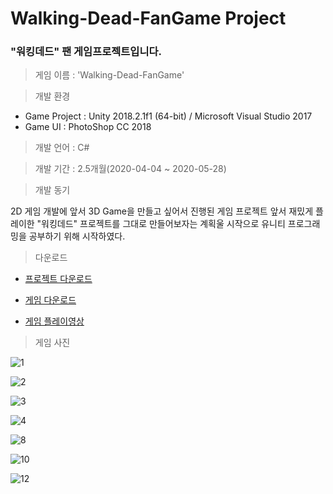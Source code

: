 # Walking-Dead-FanGame Project
### "워킹데드" 팬 게임프로젝트입니다.

> 게임 이름 : 'Walking-Dead-FanGame'

> 개발 환경

 * Game Project : Unity 2018.2.1f1 (64-bit) / Microsoft Visual Studio 2017  
 * Game UI : PhotoShop CC 2018
  
> 개발 언어 : C#
  
> 개발 기간 : 2.5개월(2020-04-04 ~ 2020-05-28)
  
> 개발 동기  

2D 게임 개발에 앞서 3D Game을 만들고 싶어서 진행된 게임 프로젝트
앞서 재밌게 플레이한 "워킹데드" 프로젝트를 그대로 만들어보자는 계획울 시작으로
유니티 프로그래밍을 공부하기 위해 시작하였다.

> 다운로드

  *  [프로젝트 다운로드](https://drive.google.com/file/d/1FoVpBTYur1BFLEx401GsGT0pqABMx-wN/view?usp=sharing)

  *  [게임 다운로드](https://drive.google.com/file/d/1ONlQ3_cCfXwR9GtCcR8dOUQOHSASn8ti/view?usp=sharing)
    
  *  [게임 플레이영상](https://youtu.be/rwT4dUcQJgI?si=pG94J4B3PIg76Ga4)


> 게임 사진


![1](https://user-images.githubusercontent.com/36596037/202708292-6dd6aaa6-62ab-4096-a719-52bc325a5d0b.png)


![2](https://user-images.githubusercontent.com/36596037/202708321-8f815cd9-2252-4f99-a967-5d25f5b9db08.png)


![3](https://user-images.githubusercontent.com/36596037/202708371-69029916-12bd-4b6c-8a65-682666a97ebd.png)


![4](https://user-images.githubusercontent.com/36596037/202708409-e3dd19de-74ad-4995-930b-f9cc4fd62e90.png)


![8](https://user-images.githubusercontent.com/36596037/202708446-284c30fc-a4b7-481c-8e20-8e09594f7c25.png)


![10](https://user-images.githubusercontent.com/36596037/202708493-e5eb05e9-5378-4998-89ad-bc6f807b730e.png)


![12](https://user-images.githubusercontent.com/36596037/202708584-484a9154-bc70-4376-84be-93f7658c8142.png)




